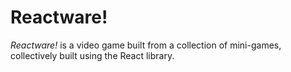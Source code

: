 # Reactware!

_Reactware!_ is a video game built from a collection of mini-games, collectively
built using the React library.
